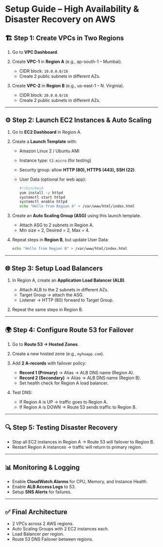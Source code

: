 # Setup Guide – High Availability & Disaster Recovery on AWS

## 🏗️ Step 1: Create VPCs in Two Regions

1. Go to **VPC Dashboard**.
2. Create **VPC-1** in **Region A** (e.g., ap-south-1 – Mumbai).

   * CIDR block: `10.0.0.0/16`
   * Create 2 public subnets in different AZs.
3. Create **VPC-2** in **Region B** (e.g., us-east-1 – N. Virginia).

   * CIDR block: `20.0.0.0/16`
   * Create 2 public subnets in different AZs.

---

## ⚙️ Step 2: Launch EC2 Instances & Auto Scaling

1. Go to **EC2 Dashboard** in Region A.
2. Create a **Launch Template** with:

   * Amazon Linux 2 / Ubuntu AMI
   * Instance type: `t2.micro` (for testing)
   * Security group: allow **HTTP (80), HTTPS (443), SSH (22)**.
   * User Data (optional for web app):

     ```bash
     #!/bin/bash
     yum install -y httpd
     systemctl start httpd
     systemctl enable httpd
     echo "Hello from Region A" > /var/www/html/index.html
     ```
3. Create an **Auto Scaling Group (ASG)** using this launch template.

   * Attach ASG to 2 subnets in Region A.
   * Min size = 2, Desired = 2, Max = 4.
4. Repeat steps in **Region B**, but update User Data:

   ```bash
   echo "Hello from Region B" > /var/www/html/index.html
   ```

---

## 🌐 Step 3: Setup Load Balancers

1. In Region A, create an **Application Load Balancer (ALB)**.

   * Attach ALB to the 2 subnets in different AZs.
   * Target Group → attach the ASG.
   * Listener → HTTP (80) forward to Target Group.
2. Repeat the same steps in Region B.

---

## 🌍 Step 4: Configure Route 53 for Failover

1. Go to **Route 53 → Hosted Zones**.
2. Create a new hosted zone (e.g., `myhaapp.com`).
3. Add **2 A-records** with failover policy:

   * **Record 1 (Primary)** → Alias → ALB DNS name (Region A).
   * **Record 2 (Secondary)** → Alias → ALB DNS name (Region B).
   * Set health check for Region A load balancer.
4. Test DNS:

   * If Region A is UP → traffic goes to Region A.
   * If Region A is DOWN → Route 53 sends traffic to Region B.

---

## 🔍 Step 5: Testing Disaster Recovery

* Stop all EC2 instances in Region A → Route 53 will failover to Region B.
* Restart Region A instances → traffic will return to primary region.

---

## 📊 Monitoring & Logging

* Enable **CloudWatch Alarms** for CPU, Memory, and Instance Health.
* Enable **ALB Access Logs** to S3.
* Setup **SNS Alerts** for failures.

---

## ✅ Final Architecture

* 2 VPCs across 2 AWS regions.
* Auto Scaling Groups with 2 EC2 instances each.
* Load Balancer per region.
* Route 53 DNS Failover between regions.
